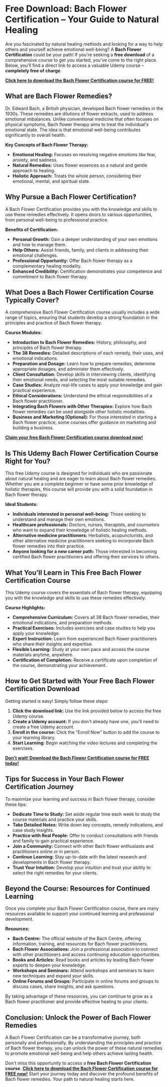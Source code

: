 # Free Download: Bach Flower Certification – Your Guide to Natural Healing

Are you fascinated by natural healing methods and looking for a way to help others and yourself achieve emotional well-being? A **Bach Flower Certification** could be your path! If you're seeking a **free download** of a comprehensive course to get you started, you've come to the right place. Below, you'll find a direct link to access a valuable Udemy course – **completely free of charge**.

[**Click here to download the Bach Flower Certification course for FREE!**](https://udemywork.com/bach-flower-certification)

## What are Bach Flower Remedies?

Dr. Edward Bach, a British physician, developed Bach flower remedies in the 1930s. These remedies are dilutions of flower extracts, used to address emotional imbalances. Unlike conventional medicine that often focuses on physical symptoms, Bach flower therapy aims to treat the individual's emotional state. The idea is that emotional well-being contributes significantly to overall health.

**Key Concepts of Bach Flower Therapy:**

*   **Emotional Healing:** Focuses on resolving negative emotions like fear, anxiety, and sadness.
*   **Natural Remedies:** Uses flower essences as a natural and gentle approach to healing.
*   **Holistic Approach:** Treats the whole person, considering their emotional, mental, and spiritual state.

## Why Pursue a Bach Flower Certification?

A Bach Flower Certification provides you with the knowledge and skills to use these remedies effectively. It opens doors to various opportunities, from personal well-being to professional practice.

**Benefits of Certification:**

*   **Personal Growth:** Gain a deeper understanding of your own emotions and how to manage them.
*   **Help Others:** Assist friends, family, and clients in addressing their emotional challenges.
*   **Professional Opportunity:** Offer Bach flower therapy as a complementary healing modality.
*   **Enhanced Credibility:** Certification demonstrates your competence and commitment to Bach flower therapy.

## What Does a Bach Flower Certification Course Typically Cover?

A comprehensive Bach Flower Certification course usually includes a wide range of topics, ensuring that students develop a strong foundation in the principles and practice of Bach flower therapy.

**Course Modules:**

*   **Introduction to Bach Flower Remedies:** History, philosophy, and principles of Bach flower therapy.
*   **The 38 Remedies:** Detailed descriptions of each remedy, their uses, and emotional indications.
*   **Preparation and Dosage:** Learn how to prepare remedies, determine appropriate dosages, and administer them effectively.
*   **Client Consultation:** Develop skills in interviewing clients, identifying their emotional needs, and selecting the most suitable remedies.
*   **Case Studies:** Analyze real-life cases to apply your knowledge and gain practical experience.
*   **Ethical Considerations:** Understand the ethical responsibilities of a Bach flower practitioner.
*   **Integrating Bach Flowers with Other Therapies:** Explore how Bach flower remedies can be used alongside other holistic modalities.
*   **Business and Marketing (Optional):** For those interested in starting a Bach flower practice, some courses offer guidance on marketing and building a business.

[**Claim your free Bach Flower Certification course download now!**](https://udemywork.com/bach-flower-certification)

## Is This Udemy Bach Flower Certification Course Right for You?

This free Udemy course is designed for individuals who are passionate about natural healing and are eager to learn about Bach flower remedies. Whether you are a complete beginner or have some prior knowledge of holistic therapies, this course will provide you with a solid foundation in Bach flower therapy.

**Ideal Students:**

*   **Individuals interested in personal well-being:** Those seeking to understand and manage their own emotions.
*   **Healthcare professionals:** Doctors, nurses, therapists, and counselors who want to expand their knowledge of holistic healing methods.
*   **Alternative medicine practitioners:** Herbalists, acupuncturists, and other alternative medicine practitioners seeking to incorporate Bach flower remedies into their practice.
*   **Anyone looking for a new career path:** Those interested in becoming certified Bach flower practitioners and offering their services to others.

## What You'll Learn in This Free Bach Flower Certification Course

This Udemy course covers the essentials of Bach flower therapy, equipping you with the knowledge and skills to use these remedies effectively.

**Course Highlights:**

*   **Comprehensive Curriculum:** Covers all 38 Bach flower remedies, their emotional indications, and preparation methods.
*   **Practical Exercises:** Includes exercises and case studies to help you apply your knowledge.
*   **Expert Instruction:** Learn from experienced Bach flower practitioners who share their insights and expertise.
*   **Flexible Learning:** Study at your own pace and access the course materials anytime, anywhere.
*   **Certification of Completion:** Receive a certificate upon completion of the course, demonstrating your achievement.

## How to Get Started with Your Free Bach Flower Certification Download

Getting started is easy! Simply follow these steps:

1.  **Click the download link:** Use the link provided below to access the free Udemy course.
2.  **Create a Udemy account:** If you don't already have one, you'll need to create a free Udemy account.
3.  **Enroll in the course:** Click the "Enroll Now" button to add the course to your learning library.
4.  **Start Learning:** Begin watching the video lectures and completing the exercises.

[**Don't wait! Download the Bach Flower Certification course for FREE today!**](https://udemywork.com/bach-flower-certification)

## Tips for Success in Your Bach Flower Certification Journey

To maximize your learning and success in Bach flower therapy, consider these tips:

*   **Dedicate Time to Study:** Set aside regular time each week to study the course materials and practice your skills.
*   **Take Detailed Notes:** Write down key concepts, remedy indications, and case study insights.
*   **Practice with Real People:** Offer to conduct consultations with friends and family to gain practical experience.
*   **Join a Community:** Connect with other Bach flower enthusiasts and practitioners online or in person.
*   **Continue Learning:** Stay up-to-date with the latest research and developments in Bach flower therapy.
*   **Trust Your Intuition:** Develop your intuition and trust your ability to select the right remedies for your clients.

## Beyond the Course: Resources for Continued Learning

Once you complete your Bach Flower Certification course, there are many resources available to support your continued learning and professional development.

**Resources:**

*   **Bach Centre:** The official website of the Bach Centre, offering information, training, and resources for Bach flower practitioners.
*   **Bach Flower Associations:** Join a professional association to connect with other practitioners and access continuing education opportunities.
*   **Books and Articles:** Read books and articles by leading Bach flower experts to deepen your knowledge.
*   **Workshops and Seminars:** Attend workshops and seminars to learn new techniques and expand your skills.
*   **Online Forums and Groups:** Participate in online forums and groups to discuss cases, share insights, and ask questions.

By taking advantage of these resources, you can continue to grow as a Bach flower practitioner and provide effective healing to your clients.

## Conclusion: Unlock the Power of Bach Flower Remedies

A Bach Flower Certification can be a transformative journey, both personally and professionally. By understanding the principles and practice of Bach flower therapy, you can unlock the power of these natural remedies to promote emotional well-being and help others achieve lasting health.

Don't miss this opportunity to access a **free Bach Flower Certification course**. **[Click here to download the Bach Flower Certification course for FREE now!](https://udemywork.com/bach-flower-certification)** Start your journey today and discover the profound benefits of Bach flower remedies. Your path to natural healing starts here.
